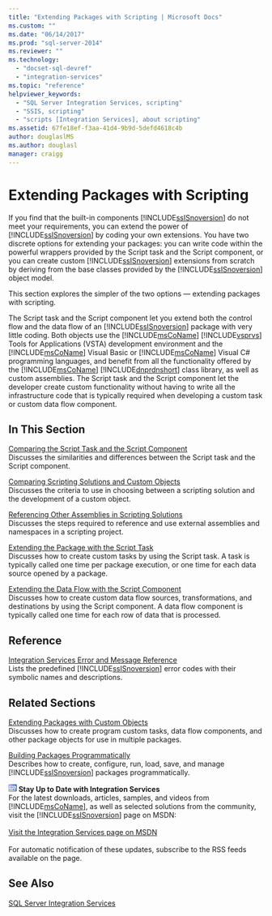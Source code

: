```yaml
---
title: "Extending Packages with Scripting | Microsoft Docs"
ms.custom: ""
ms.date: "06/14/2017"
ms.prod: "sql-server-2014"
ms.reviewer: ""
ms.technology: 
  - "docset-sql-devref"
  - "integration-services"
ms.topic: "reference"
helpviewer_keywords: 
  - "SQL Server Integration Services, scripting"
  - "SSIS, scripting"
  - "scripts [Integration Services], about scripting"
ms.assetid: 67fe18ef-f3aa-41d4-9b9d-5defd4618c4b
author: douglaslMS
ms.author: douglasl
manager: craigg
---
```

# Extending Packages with Scripting
  If you find that the built-in components [!INCLUDE[ssISnoversion](../../includes/ssisnoversion-md.md)] do not meet your requirements, you can extend the power of [!INCLUDE[ssISnoversion](../../includes/ssisnoversion-md.md)] by coding your own extensions. You have two discrete options for extending your packages: you can write code within the powerful wrappers provided by the Script task and the Script component, or you can create custom [!INCLUDE[ssISnoversion](../../includes/ssisnoversion-md.md)] extensions from scratch by deriving from the base classes provided by the [!INCLUDE[ssISnoversion](../../includes/ssisnoversion-md.md)] object model.  
  
 This section explores the simpler of the two options — extending packages with scripting.  
  
 The Script task and the Script component let you extend both the control flow and the data flow of an [!INCLUDE[ssISnoversion](../../includes/ssisnoversion-md.md)] package with very little coding. Both objects use the [!INCLUDE[msCoName](../../includes/msconame-md.md)] [!INCLUDE[vsprvs](../../includes/vsprvs-md.md)] Tools for Applications (VSTA) development environment and the [!INCLUDE[msCoName](../../includes/msconame-md.md)] Visual Basic or [!INCLUDE[msCoName](../../includes/msconame-md.md)] Visual C# programming languages, and benefit from all the functionality offered by the [!INCLUDE[msCoName](../../includes/msconame-md.md)] [!INCLUDE[dnprdnshort](../../includes/dnprdnshort-md.md)] class library, as well as custom assemblies. The Script task and the Script component let the developer create custom functionality without having to write all the infrastructure code that is typically required when developing a custom task or custom data flow component.  
  
## In This Section  
 [Comparing the Script Task and the Script Component](../extending-packages-scripting/comparing-the-script-task-and-the-script-component.md)  
 Discusses the similarities and differences between the Script task and the Script component.  
  
 [Comparing Scripting Solutions and Custom Objects](comparing-scripting-solutions-and-custom-objects.md)  
 Discusses the criteria to use in choosing between a scripting solution and the development of a custom object.  
  
 [Referencing Other Assemblies in Scripting Solutions](referencing-other-assemblies-in-scripting-solutions.md)  
 Discusses the steps required to reference and use external assemblies and namespaces in a scripting project.  
  
 [Extending the Package with the Script Task](../extending-packages-scripting/task/extending-the-package-with-the-script-task.md)  
 Discusses how to create custom tasks by using the Script task. A task is typically called one time per package execution, or one time for each data source opened by a package.  
  
 [Extending the Data Flow with the Script Component](data-flow-script-component/extending-the-data-flow-with-the-script-component.md)  
 Discusses how to create custom data flow sources, transformations, and destinations by using the Script component. A data flow component is typically called one time for each row of data that is processed.  
  
## Reference  
 [Integration Services Error and Message Reference](../integration-services-error-and-message-reference.md)  
 Lists the predefined [!INCLUDE[ssISnoversion](../../includes/ssisnoversion-md.md)] error codes with their symbolic names and descriptions.  
  
## Related Sections  
 [Extending Packages with Custom Objects](../extending-packages-custom-objects/extending-packages-with-custom-objects.md)  
 Discusses how to create program custom tasks, data flow components, and other package objects for use in multiple packages.  
  
 [Building Packages Programmatically](../building-packages-programmatically/building-packages-programmatically.md)  
 Describes how to create, configure, run, load, save, and manage [!INCLUDE[ssISnoversion](../../includes/ssisnoversion-md.md)] packages programmatically.  
  
![Integration Services icon (small)](../media/dts-16.gif "Integration Services icon (small)")  **Stay Up to Date with Integration Services**<br /> For the latest downloads, articles, samples, and videos from [!INCLUDE[msCoName](../../includes/msconame-md.md)], as well as selected solutions from the community, visit the [!INCLUDE[ssISnoversion](../../includes/ssisnoversion-md.md)] page on MSDN:<br /><br /> [Visit the Integration Services page on MSDN](http://go.microsoft.com/fwlink/?LinkId=136655)<br /><br /> For automatic notification of these updates, subscribe to the RSS feeds available on the page.  
  
## See Also  
 [SQL Server Integration Services](../sql-server-integration-services.md)  
  
  
